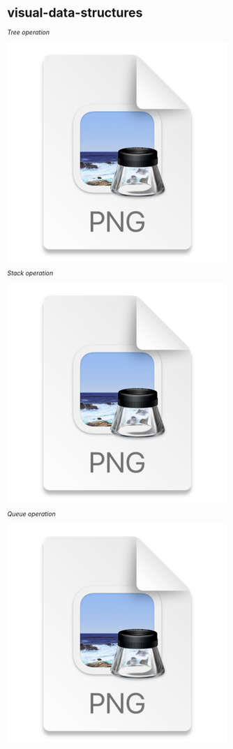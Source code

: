 # visual-data-structures

_Tree operation_

![img.png](img.png)

_Stack operation_

![img_1.png](img_1.png)

_Queue operation_

![img_2.png](img_2.png)